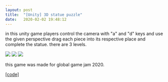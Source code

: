 ```yaml
---
layout: post
title:  "[Unity] 3D statue puzzle"
date:   2020-02-02 19:48:12
---
```

in this unity game players control the camera with "a" and "d" keys and use the given perspective drag each piece into its respective place and complete the statue. 
there are 3 levels. 

<img src="https://media.giphy.com/media/JonfJkywAel5uG0PGi/giphy.gif"/>

<img src="https://media.giphy.com/media/UqkgNMlXCEjG4Q5rJK/giphy.gif"/>

<img src="https://media.giphy.com/media/llTrSHsONZOrtT8wq0/giphy.gif"/>

this game was made for global game jam 2020.

[[code]](https://github.com/spoisseroux/GameJam2020)  


